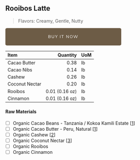 ## Rooibos Latte
> Flavors: Creamy, Gentle, Nutty

[![Buy Now](/assets/images/buy-now.png "Buy Now")](https://shop.osocra.com/collections/bars/products/21110916)

| Item | Quantity | UoM  |
| :---     | ---:    | :--- |
| Cacao Butter   | 0.38   | lb    |
| Cacao Nibs  | 0.14   | lb    |
| Cashew   | 0.26  | lb      |
| Coconut Nectar   | 0.20 | lb      |
| Rooibos   | 0.01 (0.16 oz) | lb      |
| Cinnamon   | 0.01 (0.16 oz) | lb      |

#### Raw Materials
- [ ] Organic Cacao Beans -  Tanzania / Kokoa Kamili Estate [[1](/vendors)]
- [ ] Organic Cacao Butter - Peru, Natural [[1](/vendors)]
- [ ] Organic Cashew [[2](/vendors)]
- [ ] Organic Coconut Nectar [[3](/vendors)]
- [ ] Organic Rooibos
- [ ] Organic Cinnamon
